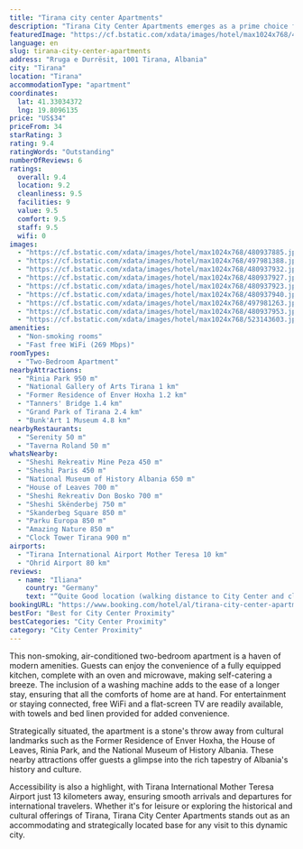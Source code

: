 ```yaml
---
title: "Tirana city center Apartments"
description: "Tirana City Center Apartments emerges as a prime choice for travelers seeking the perfect blend of comfort and convenience in Albania's vibrant capital."
featuredImage: "https://cf.bstatic.com/xdata/images/hotel/max1024x768/480937885.jpg?k=b9a1854173f6c6af2af8f6bac14e4ba5714f562737ea1012906b0eea92f4e4b8&o=&hp=1"
language: en
slug: tirana-city-center-apartments
address: "Rruga e Durrësit, 1001 Tirana, Albania"
city: "Tirana"
location: "Tirana"
accommodationType: "apartment"
coordinates:
  lat: 41.33034372
  lng: 19.8096135
price: "US$34"
priceFrom: 34
starRating: 3
rating: 9.4
ratingWords: "Outstanding"
numberOfReviews: 6
ratings:
  overall: 9.4
  location: 9.2
  cleanliness: 9.5
  facilities: 9
  value: 9.5
  comfort: 9.5
  staff: 9.5
  wifi: 0
images:
  - "https://cf.bstatic.com/xdata/images/hotel/max1024x768/480937885.jpg?k=b9a1854173f6c6af2af8f6bac14e4ba5714f562737ea1012906b0eea92f4e4b8&o=&hp=1"
  - "https://cf.bstatic.com/xdata/images/hotel/max1024x768/497981388.jpg?k=0f008797ac12bc9f1d275928faecabfbd24d6b0c201f5eb0978c7c3b9ebfc81b&o=&hp=1"
  - "https://cf.bstatic.com/xdata/images/hotel/max1024x768/480937932.jpg?k=162c77d326a9c4f0aa3bed675347ceefa71fbbe55cf743861c855170fa43553d&o=&hp=1"
  - "https://cf.bstatic.com/xdata/images/hotel/max1024x768/480937927.jpg?k=5e293a333cbdff18f0e024a422ff78bdd374cfff7051ad72d022bd1d78f5c963&o=&hp=1"
  - "https://cf.bstatic.com/xdata/images/hotel/max1024x768/480937923.jpg?k=65d5ea8a03c2c5a1dac4f08c519c62d1fd6db9952bce12b1a8b9d5615616d335&o=&hp=1"
  - "https://cf.bstatic.com/xdata/images/hotel/max1024x768/480937940.jpg?k=1f1c6eaef92ad425ae1dfcddad02827e6ae1c367997d74bfb5af7eb6066e81f2&o=&hp=1"
  - "https://cf.bstatic.com/xdata/images/hotel/max1024x768/497981263.jpg?k=1b0732eda4f4522c0da2f51aa9b05e9c7b35c0ca3d1ea1752d5579560be62ac2&o=&hp=1"
  - "https://cf.bstatic.com/xdata/images/hotel/max1024x768/480937953.jpg?k=24e7ced43a625e6d28a8f1db0d91998591307363244b954b4be23fca6a24dcaa&o=&hp=1"
  - "https://cf.bstatic.com/xdata/images/hotel/max1024x768/523143603.jpg?k=31e2c112350061eb66e076a11d46775d6308b5203f27e9a021b9d946ada1b878&o=&hp=1"
amenities:
  - "Non-smoking rooms"
  - "Fast free WiFi (269 Mbps)"
roomTypes:
  - "Two-Bedroom Apartment"
nearbyAttractions:
  - "Rinia Park 950 m"
  - "National Gallery of Arts Tirana 1 km"
  - "Former Residence of Enver Hoxha 1.2 km"
  - "Tanners' Bridge 1.4 km"
  - "Grand Park of Tirana 2.4 km"
  - "Bunk'Art 1 Museum 4.8 km"
nearbyRestaurants:
  - "Serenity 50 m"
  - "Taverna Roland 50 m"
whatsNearby:
  - "Sheshi Rekreativ Mine Peza 450 m"
  - "Sheshi Paris 450 m"
  - "National Museum of History Albania 650 m"
  - "House of Leaves 700 m"
  - "Sheshi Rekreativ Don Bosko 700 m"
  - "Sheshi Skënderbej 750 m"
  - "Skanderbeg Square 850 m"
  - "Parku Europa 850 m"
  - "Amazing Nature 850 m"
  - "Clock Tower Tirana 900 m"
airports:
  - "Tirana International Airport Mother Teresa 10 km"
  - "Ohrid Airport 80 km"
reviews:
  - name: "Iliana"
    country: "Germany"
    text: "“Quite Good location (walking distance to City Center and close to main streets, Supermarket and Restaurants), good Price-Performance/benefit, good Customer Service”"
bookingURL: "https://www.booking.com/hotel/al/tirana-city-center-apartments.en-gb.html?aid=8035640"
bestFor: "Best for City Center Proximity"
bestCategories: "City Center Proximity"
category: "City Center Proximity"
---
```


This non-smoking, air-conditioned two-bedroom apartment is a haven of modern amenities. Guests can enjoy the convenience of a fully equipped kitchen, complete with an oven and microwave, making self-catering a breeze. The inclusion of a washing machine adds to the ease of a longer stay, ensuring that all the comforts of home are at hand. For entertainment or staying connected, free WiFi and a flat-screen TV are readily available, with towels and bed linen provided for added convenience.

Strategically situated, the apartment is a stone's throw away from cultural landmarks such as the Former Residence of Enver Hoxha, the House of Leaves, Rinia Park, and the National Museum of History Albania. These nearby attractions offer guests a glimpse into the rich tapestry of Albania's history and culture.

Accessibility is also a highlight, with Tirana International Mother Teresa Airport just 13 kilometers away, ensuring smooth arrivals and departures for international travelers. Whether it's for leisure or exploring the historical and cultural offerings of Tirana, Tirana City Center Apartments stands out as an accommodating and strategically located base for any visit to this dynamic city.